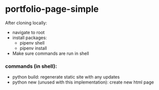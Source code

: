 # portfolio-page-simple

After cloning locally:
- navigate to root
- install packages:
    - pipenv shell
    - pipenv install
- Make sure commands are run in shell

### commands (in shell):
- python build: regenerate static site with any updates
- python new (unused with this implementation): create new html page